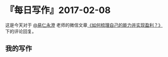 # 『每日写作』2017-02-08

这是今天对于  [@易仁永澄](http://weibo.com/u/1640237087)  老师的微信文章[《如何梳理自己的能力并实现盈利？》](http://chuansong.me/n/1557977252754)下的评论回复。

## 我的写作